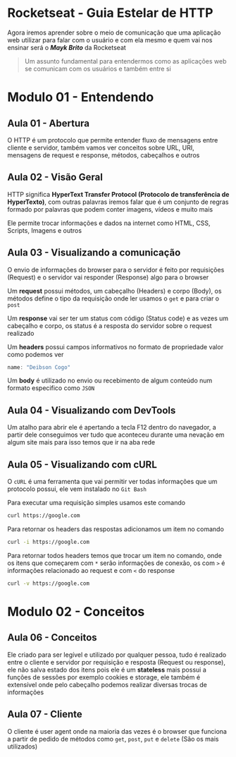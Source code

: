 # Rocketseat - Guia Estelar de HTTP

Agora iremos aprender sobre o meio de comunicação que uma aplicação web utilizar para falar com o usuário e com ela mesmo e quem vai nos ensinar será o _**Mayk Brito**_ da Rocketseat

>Um assunto fundamental para entendermos como as aplicações web se comunicam com os usuários e também entre si

# Modulo 01 - Entendendo

## Aula 01 - Abertura
O HTTP é um protocolo que permite entender fluxo de mensagens entre cliente e servidor, também vamos ver conceitos sobre URL, URI, mensagens de request e response, métodos, cabeçalhos e outros

## Aula 02 - Visão Geral
HTTP significa **HyperText Transfer Protocol (Protocolo de transferência de HyperTexto)**, com outras palavras iremos falar que é um conjunto de regras formado por palavras que podem conter imagens, vídeos e muito mais

Ele permite trocar informações e dados na internet como HTML, CSS, Scripts, Imagens e outros

## Aula 03 - Visualizando a comunicação
O envio de informações do browser para o servidor é feito por requisições (Request) e o servidor vai responder (Response) algo para o browser

Um **request** possui métodos, um cabeçalho (Headers) e corpo (Body), os métodos define o tipo da requisição onde ler usamos o `get` e para criar o `post`

Um **response** vai ser ter um status com código (Status code) e as vezes um cabeçalho e corpo, os status é a resposta do servidor sobre o request realizado

Um **headers** possui campos informativos no formato de propriedade valor como podemos ver
```ts
name: "Deibson Cogo"
```

Um **body** é utilizado no envio ou recebimento de algum conteúdo num formato especifico como `JSON`

## Aula 04 - Visualizando com DevTools
Um atalho para abrir ele é apertando a tecla F12 dentro do navegador, a partir dele conseguimos ver tudo que aconteceu durante uma nevação em algum site mais para isso temos que ir na aba rede

## Aula 05 - Visualizando com cURL
O `cURL` é uma ferramenta que vai permitir ver todas informações que um protocolo possui, ele vem instalado no `Git Bash`

Para executar uma requisição simples usamos este comando
```bash
curl https://google.com
```

Para retornar os headers das respostas adicionamos um item no comando
```bash
curl -i https://google.com
```

Para retornar todos headers temos que trocar um item no comando, onde os itens que começarem com `*` serão informações de conexão, os com `>` é informações relacionado ao request e com `<` do response
```bash
curl -v https://google.com
```

# Modulo 02 - Conceitos

## Aula 06 - Conceitos
Ele criado para ser legível e utilizado por qualquer pessoa, tudo é realizado entre o cliente e servidor por requisição e resposta (Request ou response), ele não salva estado dos itens pois ele é um **stateless** mais possui a funções de sessões por exemplo cookies e storage, ele também é extensível onde pelo cabeçalho podemos realizar diversas trocas de informações

## Aula 07 - Cliente
O cliente é user agent onde na maioria das vezes é o browser que funciona a partir de pedido de métodos como `get`, `post`, `put` e `delete` (São os mais utilizados)
